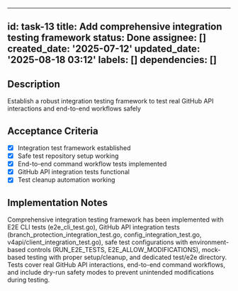 ______________________________________________________________________

## id: task-13 title: Add comprehensive integration testing framework status: Done assignee: [] created_date: '2025-07-12' updated_date: '2025-08-18 03:12' labels: [] dependencies: []

## Description

Establish a robust integration testing framework to test real GitHub API interactions and end-to-end workflows safely

## Acceptance Criteria

- [x] Integration test framework established
- [x] Safe test repository setup working
- [x] End-to-end command workflow tests implemented
- [x] GitHub API integration tests functional
- [x] Test cleanup automation working

## Implementation Notes

Comprehensive integration testing framework has been implemented with E2E CLI tests (e2e_cli_test.go), GitHub API integration tests (branch_protection_integration_test.go, config_integration_test.go, v4api/client_integration_test.go), safe test configurations with environment-based controls (RUN_E2E_TESTS, E2E_ALLOW_MODIFICATIONS), mock-based testing with proper setup/cleanup, and dedicated test/e2e directory. Tests cover real GitHub API interactions, end-to-end command workflows, and include dry-run safety modes to prevent unintended modifications during testing.
